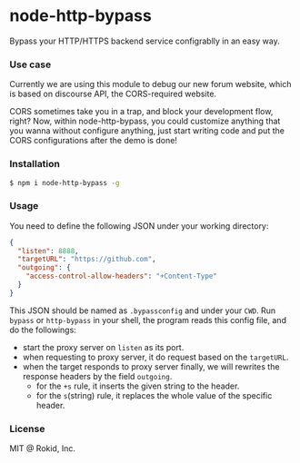 node-http-bypass
========================

Bypass your HTTP/HTTPS backend service configrablly in an easy way.

### Use case

Currently we are using this module to debug our new forum website, which is based on discourse API, the CORS-required
website.

CORS sometimes take you in a trap, and block your development flow, right?
Now, within node-http-bypass, you could customize anything that you wanna without configure anything, just start
writing code and put the CORS configurations after the demo is done!

### Installation

```sh
$ npm i node-http-bypass -g
```

### Usage

You need to define the following JSON under your working directory:

```json
{
  "listen": 8888,
  "targetURL": "https://github.com",
  "outgoing": {
    "access-control-allow-headers": "+Content-Type"
  }
}
```

This JSON should be named as `.bypassconfig` and under your `CWD`. Run `bypass` or `http-bypass` in your shell,
the program reads this config file, and do the followings:

- start the proxy server on `listen` as its port.
- when requesting to proxy server, it do request based on the `targetURL`.
- when the target responds to proxy server finally, we will rewrites the response headers by the field `outgoing`.
  - for the `+s` rule, it inserts the given string to the header.
  - for the `s`(string) rule, it replaces the whole value of the specific header.

### License

MIT @ Rokid, Inc.
